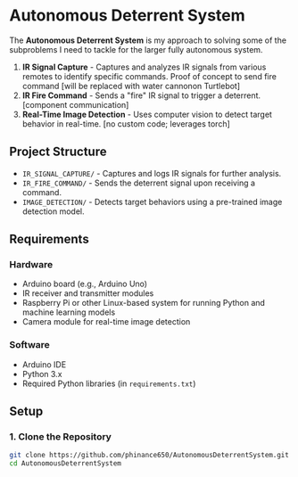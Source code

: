 # Autonomous Deterrent System

The **Autonomous Deterrent System** is my approach to solving some of the subproblems I need to tackle for the larger fully autonomous system.

1. **IR Signal Capture** - Captures and analyzes IR signals from various remotes to identify specific commands. Proof of concept to send fire command [will be replaced with water cannonon Turtlebot]
2. **IR Fire Command** - Sends a "fire" IR signal to trigger a deterrent. [component communication]
3. **Real-Time Image Detection** - Uses computer vision to detect target behavior in real-time. [no custom code; leverages torch]

## Project Structure

- `IR_SIGNAL_CAPTURE/` - Captures and logs IR signals for further analysis.
- `IR_FIRE_COMMAND/` - Sends the deterrent signal upon receiving a command.
- `IMAGE_DETECTION/` - Detects target behaviors using a pre-trained image detection model.

## Requirements

### Hardware
- Arduino board (e.g., Arduino Uno)
- IR receiver and transmitter modules
- Raspberry Pi or other Linux-based system for running Python and machine learning models
- Camera module for real-time image detection

### Software
- Arduino IDE
- Python 3.x
- Required Python libraries (in `requirements.txt`)

## Setup

### 1. Clone the Repository
   ```bash
   git clone https://github.com/phinance650/AutonomousDeterrentSystem.git
   cd AutonomousDeterrentSystem

